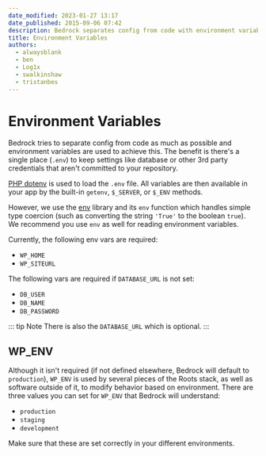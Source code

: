 ```yaml
---
date_modified: 2023-01-27 13:17
date_published: 2015-09-06 07:42
description: Bedrock separates config from code with environment variables. There's a single place (.env) for settings that aren't committed to your repository.
title: Environment Variables
authors:
  - alwaysblank
  - ben
  - Log1x
  - swalkinshaw
  - tristanbes
---
```


# Environment Variables

Bedrock tries to separate config from code as much as possible and environment variables are used to achieve this. The benefit is there's a single place (`.env`) to keep settings like database or other 3rd party credentials that aren't committed to your repository.

[PHP dotenv](https://github.com/vlucas/phpdotenv) is used to load the `.env` file. All variables are then available in your app by the built-in `getenv`, `$_SERVER`, or `$_ENV` methods.

However, we use the [env](https://github.com/oscarotero/env) library and its `env` function which handles simple type coercion (such as converting the string `'True'` to the boolean `true`). We recommend you use `env` as well for reading environment variables.

Currently, the following env vars are required:
- `WP_HOME`
- `WP_SITEURL`

The following vars are required if `DATABASE_URL` is not set:
- `DB_USER`
- `DB_NAME`
- `DB_PASSWORD`

::: tip Note
There is also the `DATABASE_URL` which is optional.
:::

## WP_ENV

Although it isn't required (if not defined elsewhere, Bedrock will default to `production`), `WP_ENV` is used by several pieces of the Roots stack, as well as software outside of it, to modify behavior based on environment. There are three values you can set for `WP_ENV` that Bedrock will understand:

- `production`
- `staging`
- `development`

Make sure that these are set correctly in your different environments.
